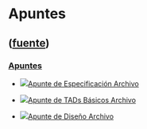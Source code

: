 # Apuntes
([fuente](https://campus.exactas.uba.ar/course/view.php?id=990&section=7))
---
### [Apuntes](https://campus.exactas.uba.ar/course/view.php?id=990&section=7)

  - [![ ](https://campus.exactas.uba.ar/theme/image.php/aardvark/core/1524598950/f/pdf-24)Apunte de Especificación Archivo](https://campus.exactas.uba.ar/mod/resource/view.php?id=53267)

  - [![ ](https://campus.exactas.uba.ar/theme/image.php/aardvark/core/1524598950/f/pdf-24)Apunte de TADs Básicos Archivo](https://campus.exactas.uba.ar/mod/resource/view.php?id=53266)

  - [![ ](https://campus.exactas.uba.ar/theme/image.php/aardvark/core/1524598950/f/pdf-24)Apunte de Diseño Archivo](https://campus.exactas.uba.ar/mod/resource/view.php?id=53268)

